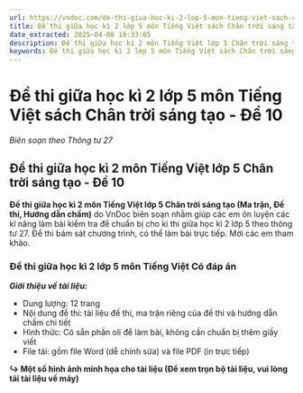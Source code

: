 ```yaml
---
url: https://vndoc.com/de-thi-giua-hoc-ki-2-lop-5-mon-tieng-viet-sach-chan-troi-sang-tao-de-10-335199
title: Đề thi giữa học kì 2 lớp 5 môn Tiếng Việt sách Chân trời sáng tạo - Đề 10 - Biên soạn theo Thông tư 27 - VnDoc.com
date_extracted: 2025-04-08 10:33:05
description: Đề thi giữa học kì 2 môn Tiếng Việt lớp 5 Chân trời sáng tạo (Ma trận, Đề thi, Hướng dẫn chấm) - Đề 10 là tài liệu tham khảo bao gồm đáp án giúp các em học sinh ôn tập, ôn thi hiệu quả cho bài thi giữa học kì 2 lớp 5 đạt kết quả cao.
keywords: Đề thi giữa học kì 2 lớp 5 môn Tiếng Việt sách Chân trời sáng tạo,Đề thi giữa học kì 2 môn Tiếng Việt lớp 5 Chân trời sáng tạo,Đề thi giữa học kì 2 lớp 5 môn Tiếng Việt theo thông tư 27,Đề thi Tiếng Việt giữa kì 2 lớp 4 năm 2025,Đề thi giữa học kì 2 môn Tiếng Việt lớp 5,Đề thi giữa học kì 2 lớp 5 môn Tiếng Việt,đề thi tiếng việt lớp 5 giữa học kì 2,đề thi giữa kì 2 lớp 5 môn tiếng việt,đề thi giữa kì 2 môn tiếng việt lớp 5,đề thi tiếng việt giữa kì 2 lớp 5,đề thi giữa học kì 2 lớp 5
---
```


# Đề thi giữa học kì 2 lớp 5 môn Tiếng Việt sách Chân trời sáng tạo - Đề 10
 _Biên soạn theo Thông tư 27_
## Đề thi giữa học kì 2 môn Tiếng Việt lớp 5 Chân trời sáng tạo - Đề 10
**Đề thi giữa học kì 2 môn Tiếng Việt lớp 5 Chân trời sáng tạo \(Ma trận, Đề thi, Hướng dẫn chấm\)** do VnDoc biên soạn nhằm giúp các em ôn luyện các kĩ năng làm bài kiểm tra để chuẩn bị cho kì thi giữa học kì 2 lớp 5 theo thông tư 27. Đề thi bám sát chương trình, có thể làm bài trực tiếp. Mời các em tham khảo.
### Đề thi giữa học kì 2 lớp 5 môn Tiếng Việt Có đáp án
 _**Giới thiệu về tài liệu:**_
  * Dung lượng: 12 trang
  * Nội dung đề thi: tài liệu đề thi, ma trận riêng của đề thi và hướng dẫn chấm chi tiết
  * Hình thức: Có sẵn phần oli để làm bài, không cần chuẩn bị thêm giấy viết
  * File tải: gồm file Word \(dễ chỉnh sửa\) và file PDF \(in trực tiếp\)

**↪ Một số hình ảnh minh họa cho tài liệu \(Để xem trọn bộ tài liệu, vui lòng tải tài liệu về máy\)**

